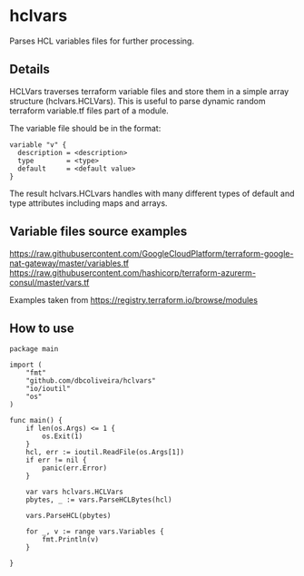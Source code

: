 # hclvars
Parses HCL variables files for further processing.

## Details
HCLVars traverses terraform variable files and store them in a simple array structure (hclvars.HCLVars). This is useful to parse dynamic random terraform variable.tf files part of a module.  

The variable file should be in the format:
```
variable "v" {
  description = <description>
  type        = <type>
  default     = <default value>
}
```
The result hclvars.HCLvars handles with many different types of default and type attributes including maps and arrays.

## Variable files source examples

https://raw.githubusercontent.com/GoogleCloudPlatform/terraform-google-nat-gateway/master/variables.tf
https://raw.githubusercontent.com/hashicorp/terraform-azurerm-consul/master/vars.tf

Examples taken from https://registry.terraform.io/browse/modules

## How to use

```
package main

import (
	"fmt"
	"github.com/dbcoliveira/hclvars"
	"io/ioutil"
	"os"
)

func main() {
	if len(os.Args) <= 1 {
		os.Exit(1)
	}
	hcl, err := ioutil.ReadFile(os.Args[1])
	if err != nil {
		panic(err.Error)
	}

	var vars hclvars.HCLVars
	pbytes, _ := vars.ParseHCLBytes(hcl)

	vars.ParseHCL(pbytes)

	for _, v := range vars.Variables {
		fmt.Println(v)
	}

}
```
